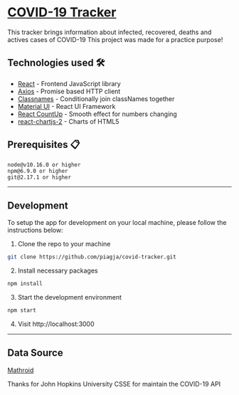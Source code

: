 # [COVID-19 Tracker](https://piagja.github.io/covid-tracker)

This tracker brings information about infected, recovered, deaths and actives cases of COVID-19
This project was made for a practice purpose!

## Technologies used 🛠️

- [React](https://pt-br.reactjs.org/) - Frontend JavaScript library
- [Axios](https://github.com/axios/axios) - Promise based HTTP client
- [Classnames](https://jedwatson.github.io/classnames/) - Conditionally join classNames together
- [Material UI](https://material-ui.com/) - React UI Framework
- [React CountUp](https://react-countup.now.sh/) - Smooth effect for numbers changing
- [react-chartjs-2](https://github.com/jerairrest/react-chartjs-2) - Charts of HTML5


## Prerequisites 📋

```
node@v10.16.0 or higher
npm@6.9.0 or higher
git@2.17.1 or higher
```

---

## Development

To setup the app for development on your local machine, please follow the instructions below:

1. Clone the repo to your machine

```bash
git clone https://github.com/piagja/covid-tracker.git
```

2. Install necessary packages

```bash
npm install
```

3. Start the development environment

```bash
npm start
```

4. Visit http://localhost:3000

---

## Data Source

[Mathroid](https://covid19.mathdro.id/api/)

Thanks for John Hopkins University CSSE for maintain the COVID-19 API
